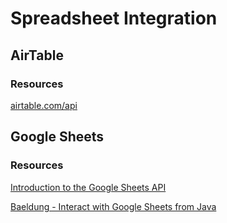 # Spreadsheet Integration

## AirTable
### Resources
[airtable.com/api](https://airtable.com/api)

## Google Sheets
### Resources
[Introduction to the Google Sheets API](https://developers.google.com/sheets/api/guides/concepts)

[Baeldung - Interact with Google Sheets from Java](https://www.baeldung.com/google-sheets-java-client)
